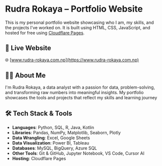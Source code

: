 # Rudra Rokaya – Portfolio Website

This is my personal portfolio website showcasing who I am, my skills, and the projects I've worked on. It is built using HTML, CSS, JavaScript, and hosted for free using [Cloudflare Pages](https://pages.cloudflare.com).

## 📌 Live Website
🌐 [www.rudra-rokaya.com.np](https://www.rudra-rokaya.com.np)

## 🧑‍💼 About Me
I'm Rudra Rokaya, a data analyst with a passion for data, problem-solving, and transforming raw numbers into meaningful insights. My portfolio showcases the tools and projects that reflect my skills and learning journey

## 🛠️ Tech Stack & Tools

- **Languages**: Python, SQL, R, Java, Kotlin
- **Libraries**: Pandas, NumPy, Matplotlib, Seaborn, Plotly
- **Data Wrangling**: Excel, Google Sheets
- **Data Visualization**: Power BI, Tableau
- **Databases**: MySQL, BigQuery, Azure SQL
- **Other Tools**: Git & GitHub, Jupyter Notebook, VS Code, Cursor AI
- **Hosting**: Cloudflare Pages



